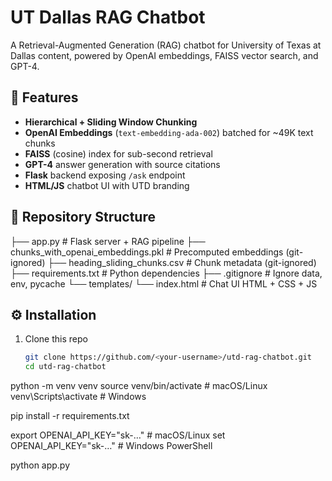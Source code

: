 # UT Dallas RAG Chatbot

A Retrieval-Augmented Generation (RAG) chatbot for University of Texas at Dallas content, powered by OpenAI embeddings, FAISS vector search, and GPT-4.  

## 🚀 Features

- **Hierarchical + Sliding Window Chunking**  
- **OpenAI Embeddings** (`text-embedding-ada-002`) batched for ~49K text chunks  
- **FAISS** (cosine) index for sub-second retrieval  
- **GPT-4** answer generation with source citations  
- **Flask** backend exposing `/ask` endpoint  
- **HTML/JS** chatbot UI with UTD branding  

## 📁 Repository Structure

├── app.py # Flask server + RAG pipeline
├── chunks_with_openai_embeddings.pkl # Precomputed embeddings (git-ignored)
├── heading_sliding_chunks.csv # Chunk metadata (git-ignored)
├── requirements.txt # Python dependencies
├── .gitignore # Ignore data, env, pycache
└── templates/
└── index.html # Chat UI HTML + CSS + JS


## ⚙️ Installation

1. Clone this repo  
   ```bash
   git clone https://github.com/<your-username>/utd-rag-chatbot.git
   cd utd-rag-chatbot


python -m venv venv
source venv/bin/activate   # macOS/Linux
venv\Scripts\activate      # Windows


pip install -r requirements.txt


export OPENAI_API_KEY="sk-…"   # macOS/Linux
set OPENAI_API_KEY="sk-…"      # Windows PowerShell


python app.py
